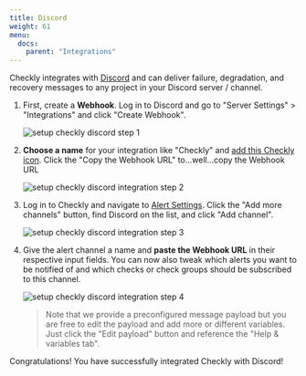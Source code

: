 ```yaml
---
title: Discord
weight: 61
menu:
  docs:
    parent: "Integrations"
---
```


Checkly integrates with [Discord](https://discord.com/) and can
deliver failure, degradation, and recovery messages to any project in your Discord server / channel.

1. First, create a **Webhook**. Log in to Discord and go to "Server Settings" > "Integrations" and click "Create Webhook".

   ![setup checkly discord step 1](/docs/images/integrations/discord/discord_step1.png)

2. **Choose a name** for your integration like "Checkly" and [add this Checkly icon](https://d1tzmx204wa22c.cloudfront.net/logos/fat_racoon_square.png).
    Click the "Copy the Webhook URL" to...well...copy the Webhook URL 

   ![setup checkly discord integration step 2](/docs/images/integrations/discord/discord_step2.png)


3. Log in to Checkly and navigate to [Alert Settings](https://app.checklyhq.com/alert-settings).
   Click the "Add more channels" button, find Discord on the list, and click "Add channel".

   ![setup checkly discord integration step 3](/docs/images/integrations/discord/discord_step3.png)


4. Give the alert channel a name and **paste the Webhook URL** in their respective input fields. You can now also tweak
   which alerts you want to be notified of and which checks or check groups should be subscribed to this channel.

   ![setup checkly discord integration step 4](/docs/images/integrations/discord/discord_step4.png)

   > Note that we provide a preconfigured message payload but you are free to edit the payload and add more or different
   > variables. Just click the "Edit payload" button and reference the "Help & variables tab".

Congratulations! You have successfully integrated Checkly with Discord!
